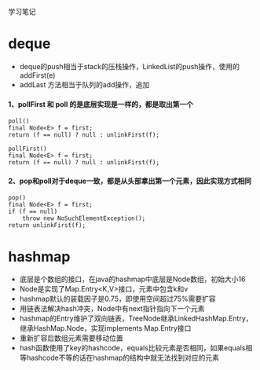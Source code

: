 学习笔记

# deque

+ deque的push相当于stack的压栈操作，LinkedList的push操作，使用的addFirst(e)
+ addLast 方法相当于队列的add操作，追加

#### 1、pollFirst 和 poll 的是底层实现是一样的，都是取出第一个

```
poll()
final Node<E> f = first;
return (f == null) ? null : unlinkFirst(f);
```

```
pollFirst()
final Node<E> f = first;
return (f == null) ? null : unlinkFirst(f);
```

#### 2、pop和poll对于deque一致，都是从头部拿出第一个元素，因此实现方式相同

```
pop()
final Node<E> f = first;
if (f == null)
    throw new NoSuchElementException();
return unlinkFirst(f);
```

# hashmap

+ 底层是个数组的接口，在java的hashmap中底层是Node数组，初始大小16
+ Node是实现了Map.Entry<K,V>接口，元素中包含k和v
+ hashmap默认的装载因子是0.75，即使用空间超过75%需要扩容
+ 用链表法解决hash冲突，Node中有next指针指向下一个元素
+ hashmap的Entry维护了双向链表，TreeNode继承LinkedHashMap.Entry，继承HashMap.Node，实现implements Map.Entry接口
+ 重新扩容后数组元素需要移动位置
+ hash函数使用了key的hashcode，equals比较元素是否相同，如果equals相等hashcode不等的话在hashmap的结构中就无法找到对应的元素


